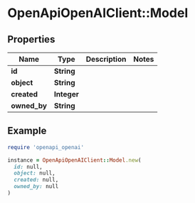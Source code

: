 # OpenApiOpenAIClient::Model

## Properties

| Name | Type | Description | Notes |
| ---- | ---- | ----------- | ----- |
| **id** | **String** |  |  |
| **object** | **String** |  |  |
| **created** | **Integer** |  |  |
| **owned_by** | **String** |  |  |

## Example

```ruby
require 'openapi_openai'

instance = OpenApiOpenAIClient::Model.new(
  id: null,
  object: null,
  created: null,
  owned_by: null
)
```

